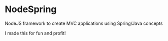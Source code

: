 # NodeSpring

NodeJS framework to create MVC applications using Spring/Java concepts

I made this for fun and profit!
